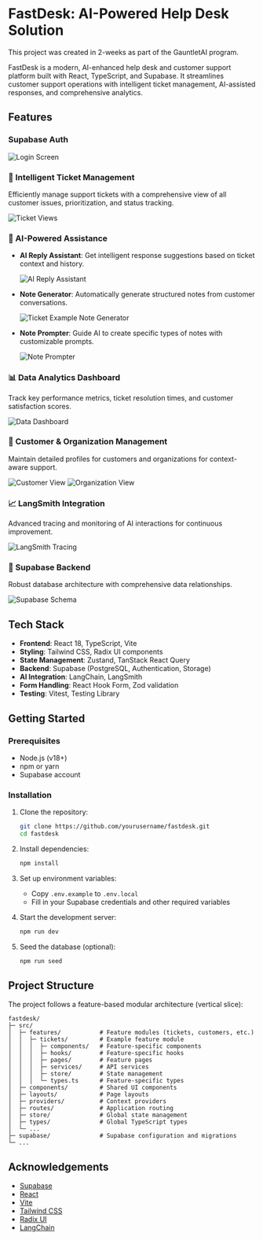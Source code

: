 # FastDesk: AI-Powered Help Desk Solution

This project was created in 2-weeks as part of the GauntletAI program.

FastDesk is a modern, AI-enhanced help desk and customer support platform built with React, TypeScript, and Supabase. It streamlines customer support operations with intelligent ticket management, AI-assisted responses, and comprehensive analytics.

## Features

### Supabase Auth

![Login Screen](./images/login_screen.png)

### 🎫 Intelligent Ticket Management
Efficiently manage support tickets with a comprehensive view of all customer issues, prioritization, and status tracking.

![Ticket Views](./images/ticket_views.png)

### 🤖 AI-Powered Assistance
- **AI Reply Assistant**: Get intelligent response suggestions based on ticket context and history.
  
  ![AI Reply Assistant](./images/AI_reply_assistant.png)

- **Note Generator**: Automatically generate structured notes from customer conversations.
  
  ![Ticket Example Note Generator](./images/ticket_example_notegenerator.png)

- **Note Prompter**: Guide AI to create specific types of notes with customizable prompts.
  
  ![Note Prompter](./images/note_prompter.png)

### 📊 Data Analytics Dashboard
Track key performance metrics, ticket resolution times, and customer satisfaction scores.

![Data Dashboard](./images/data_dashboard.png)

### 👥 Customer & Organization Management
Maintain detailed profiles for customers and organizations for context-aware support.

![Customer View](./images/customer_view.png)
![Organization View](./images/organization_view.png)

### 📈 LangSmith Integration
Advanced tracing and monitoring of AI interactions for continuous improvement.

![LangSmith Tracing](./images/langsmith_tracing.png)

### 🔄 Supabase Backend
Robust database architecture with comprehensive data relationships.

![Supabase Schema](./images/supabase_schema.png)

## Tech Stack

- **Frontend**: React 18, TypeScript, Vite
- **Styling**: Tailwind CSS, Radix UI components
- **State Management**: Zustand, TanStack React Query
- **Backend**: Supabase (PostgreSQL, Authentication, Storage)
- **AI Integration**: LangChain, LangSmith
- **Form Handling**: React Hook Form, Zod validation
- **Testing**: Vitest, Testing Library

## Getting Started

### Prerequisites
- Node.js (v18+)
- npm or yarn
- Supabase account

### Installation

1. Clone the repository:
   ```bash
   git clone https://github.com/yourusername/fastdesk.git
   cd fastdesk
   ```

2. Install dependencies:
   ```bash
   npm install
   ```

3. Set up environment variables:
   - Copy `.env.example` to `.env.local`
   - Fill in your Supabase credentials and other required variables

4. Start the development server:
   ```bash
   npm run dev
   ```

5. Seed the database (optional):
   ```bash
   npm run seed
   ```

## Project Structure

The project follows a feature-based modular architecture (vertical slice):

```
fastdesk/
├─ src/
│  ├─ features/           # Feature modules (tickets, customers, etc.)
│  │  ├─ tickets/         # Example feature module
│  │  │  ├─ components/   # Feature-specific components
│  │  │  ├─ hooks/        # Feature-specific hooks
│  │  │  ├─ pages/        # Feature pages
│  │  │  ├─ services/     # API services
│  │  │  ├─ store/        # State management
│  │  │  └─ types.ts      # Feature-specific types
│  ├─ components/         # Shared UI components
│  ├─ layouts/            # Page layouts
│  ├─ providers/          # Context providers
│  ├─ routes/             # Application routing
│  ├─ store/              # Global state management
│  ├─ types/              # Global TypeScript types
│  └─ ...
├─ supabase/              # Supabase configuration and migrations
└─ ...
```


## Acknowledgements

- [Supabase](https://supabase.io/)
- [React](https://reactjs.org/)
- [Vite](https://vitejs.dev/)
- [Tailwind CSS](https://tailwindcss.com/)
- [Radix UI](https://www.radix-ui.com/)
- [LangChain](https://js.langchain.com/)
